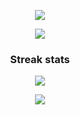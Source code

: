 
<p align="center">
  <a href="https://github.com/ivanga">
    <img src="http://github-profile-summary-cards.vercel.app/api/cards/profile-details?username=ivanga&theme=monokai"/>
  </a>
</p>

<p align="center">
  <a href="https://github.com/ivanga">
    <img src="https://github-readme-stats.vercel.app/api/top-langs/?username=ivanga"/>
  </a>
</p>



<h3 align="center">Streak stats</h3>
<p align="center">
  <a href="https://github.com/ivanga">
    <img src="http://github-readme-streak-stats.herokuapp.com?user=ivanga&theme=dark&hide_border=true"/>
  </a>
</p>

<p align="center">
  <a href="https://hits.seeyoufarm.com"><img src="https://hits.seeyoufarm.com/api/count/incr/badge.svg?url=https%3A%2F%2Fgithub.com%2Fivanga&count_bg=%233D6EC8&title_bg=%23555555&icon=&icon_color=%23E7E7E7&title=Views&edge_flat=false"/></a>
</p>





